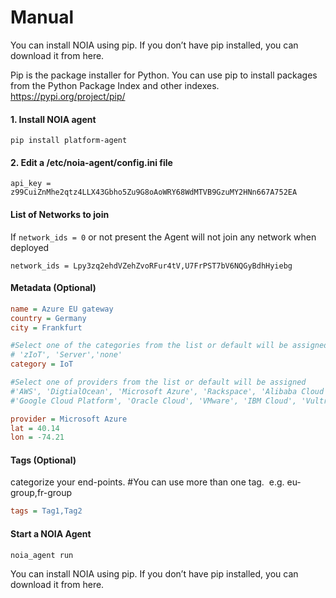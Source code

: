 # Manual


You can install NOIA using pip. If you don’t have pip installed, you can download it from here.

Pip is the package installer for Python. You can use pip to install packages from the Python Package Index and other indexes. https://pypi.org/project/pip/


#### 1. Install NOIA agent

`pip install platform-agent`

#### 2. Edit a /etc/noia-agent/config.ini file 

`api_key = z99CuiZnMhe2qtz4LLX43Gbho5Zu9G8oAoWRY68WdMTVB9GzuMY2HNn667A752EA`

#### List of Networks to join

If `network_ids = 0` or not present the Agent will not join any network when deployed

`network_ids = Lpy3zq2ehdVZehZvoRFur4tV,U7FrPST7bV6NQGyBdhHyiebg` 

#### Metadata (Optional)

```ini
name = Azure EU gateway 
country = Germany 
city = Frankfurt 

#Select one of the categories from the list or default will be assigned 
# 'zIoT', 'Server','none' 
category = IoT 

#Select one of providers from the list or default will be assigned 
#'AWS', 'DigtialOcean', 'Microsoft Azure', 'Rackspace', 'Alibaba Cloud', 
#'Google Cloud Platform', 'Oracle Cloud', 'VMware', 'IBM Cloud', 'Vultr'. 

provider = Microsoft Azure 
lat = 40.14 
lon = -74.21
```

#### Tags (Optional)

categorize your end-points. #You can use more than one tag.  e.g. eu-group,fr-group


```ini
tags = Tag1,Tag2
```
#### Start a NOIA Agent

`noia_agent run`


You can install NOIA using pip. If you don’t have pip installed, you can download it from here.


